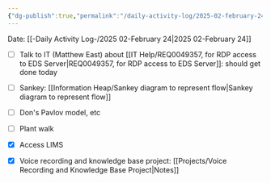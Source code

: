 ```yaml
---
{"dg-publish":true,"permalink":"/daily-activity-log/2025-02-february-24/","noteIcon":"","created":"2025-02-24T07:21:39.706-06:00"}
---
```


Date: [[-Daily Activity Log-/2025 02-February 24\|2025 02-February 24]]

- [ ] Talk to IT (Matthew East) about  [[IT Help/REQ0049357, for RDP access to EDS Server\|REQ0049357, for RDP access to EDS Server]]: should get done today
- [ ] Sankey: [[Information Heap/Sankey diagram to represent flow\|Sankey diagram to represent flow]]
- [ ] Don's Pavlov model, etc
- [ ] Plant walk
- [x] Access LIMS
- [x] Voice recording and knowledge base project: [[Projects/Voice Recording and Knowledge Base Project\|Notes]] 

